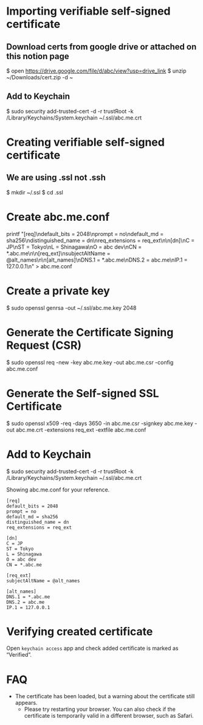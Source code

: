 # Importing verifiable self-signed certificate
## Download certs from google drive or attached on this notion page
$ open https://drive.google.com/file/d/abc/view?usp=drive_link
$ unzip ~/Downloads/cert.zip -d ~

## Add to Keychain
$ sudo security add-trusted-cert -d -r trustRoot -k /Library/Keychains/System.keychain ~/.ssl/abc.me.crt


# Creating verifiable self-signed certificate
## We are using .ssl not .ssh
$ mkdir ~/.ssl
$ cd .ssl

# Create abc.me.conf
printf "[req]\ndefault_bits = 2048\nprompt = no\ndefault_md = sha256\ndistinguished_name = dn\nreq_extensions = req_ext\n\n[dn]\nC = JP\nST = Tokyo\nL = Shinagawa\nO = abc dev\nCN = *.abc.me\n\n[req_ext]\nsubjectAltName = @alt_names\n\n[alt_names]\nDNS.1 = *.abc.me\nDNS.2 = abc.me\nIP.1 = 127.0.0.1\n" > abc.me.conf

# Create a private key
$ sudo openssl genrsa -out ~/.ssl/abc.me.key 2048

# Generate the Certificate Signing Request (CSR)
$ sudo openssl req -new -key abc.me.key -out abc.me.csr -config abc.me.conf

# Generate the Self-signed SSL Certificate
$ sudo openssl x509 -req -days 3650 -in abc.me.csr -signkey abc.me.key -out abc.me.crt -extensions req_ext -extfile abc.me.conf

# Add to Keychain
$ sudo security add-trusted-cert -d -r trustRoot -k /Library/Keychains/System.keychain ~/.ssl/abc.me.crt


Showing abc.me.conf for your reference.
```
[req]
default_bits = 2048
prompt = no
default_md = sha256
distinguished_name = dn
req_extensions = req_ext

[dn]
C = JP
ST = Tokyo
L = Shinagawa
O = abc dev
CN = *.abc.me

[req_ext]
subjectAltName = @alt_names

[alt_names]
DNS.1 = *.abc.me
DNS.2 = abc.me
IP.1 = 127.0.0.1
```

# Verifying created certificate

Open `keychain access` app and check added certificate is marked as “Verified”.

# FAQ

- The certificate has been loaded, but a warning about the certificate still appears.
    - Please try restarting your browser. You can also check if the certificate is temporarily valid in a different browser, such as Safari.
